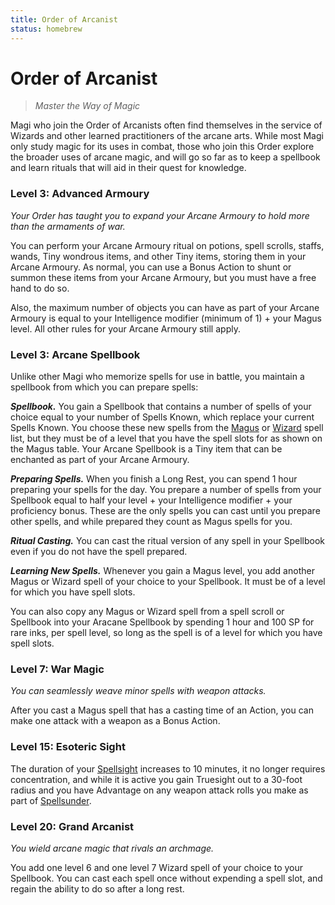 ```yaml
---
title: Order of Arcanist
status: homebrew
---
```


# Order of Arcanist

> *Master the Way of Magic*

Magi who join the Order of Arcanists often find themselves in the service of Wizards and other learned practitioners of the arcane arts. While most Magi only study magic for its uses in combat, those who join this Order explore the broader uses of arcane magic, and will go so far as to keep a spellbook and learn rituals that will aid in their quest for knowledge.

### Level 3: Advanced Armoury

*Your Order has taught you to expand your Arcane Armoury to hold more than the armaments of war.*

You can perform your Arcane Armoury ritual on potions, spell scrolls, staffs, wands, Tiny wondrous items, and other Tiny items, storing them in your Arcane Armoury. As normal, you can use a Bonus Action to shunt or summon these items from your Arcane Armoury, but you must have a free hand to do so.

Also, the maximum number of objects you can have as part of your Arcane Armoury is equal to your Intelligence modifier (minimum of 1) + your Magus level. All other rules for your Arcane Armoury still apply.

### Level 3: Arcane Spellbook

Unlike other Magi who memorize spells for use in battle, you maintain a spellbook from which you can prepare spells:

***Spellbook.*** You gain a Spellbook that contains a number of spells of your choice equal to your number of Spells Known, which replace your current Spells Known. You choose these new spells from the [Magus] or [Wizard] spell list, but they must be of a level that you have the spell slots for as shown on the Magus table. Your Arcane Spellbook is a Tiny item that can be enchanted as part of your Arcane Armoury.

***Preparing Spells.***  When you finish a Long Rest, you can spend 1 hour preparing your spells for the day. You prepare a number of spells from your Spellbook equal to half your level + your Intelligence modifier + your proficiency bonus. These are the only spells you can cast until you prepare other spells, and while prepared they count as Magus spells for you.

***Ritual Casting.*** You can cast the ritual version of any spell in your Spellbook even if you do not have the spell prepared.

***Learning New Spells.*** Whenever you gain a Magus level, you add another Magus or Wizard spell of your choice to your Spellbook. It must be of a level for which you have spell slots.

You can also copy any Magus or Wizard spell from a spell scroll or Spellbook into your Aracane Spellbook by spending 1 hour and 100 SP for rare inks, per spell level, so long as the spell is of a level for which you have spell slots.

### Level 7: War Magic

*You can seamlessly weave minor spells with weapon attacks.*

After you cast a Magus spell that has a casting time of an Action, you can make one attack with a weapon as a Bonus Action.

### Level 15: Esoteric Sight

The duration of your [Spellsight] increases to 10 minutes, it no longer requires concentration, and while it is active you gain Truesight out to a 30-foot radius and you have Advantage on any weapon attack rolls you make as part of [Spellsunder].

### Level 20: Grand Arcanist

*You wield arcane magic that rivals an archmage.*

You add one level 6 and one level 7 Wizard spell of your choice to your Spellbook. You can cast each spell once without expending a spell slot, and regain the ability to do so after a long rest.

[Magus]: ../../spells/class-specific/magus.md
[Wizard]: ../../spells/class-specific/wizard.md

[Spellsight]: index.md#level-5-spellsight
[Spellsunder]: index.md#level-9-spellsunder